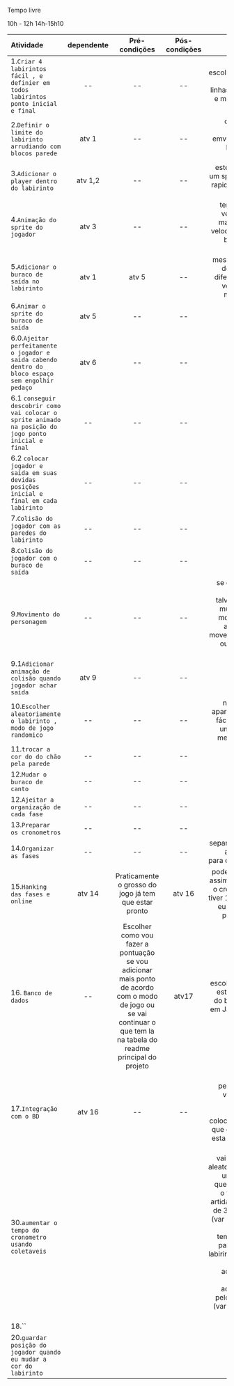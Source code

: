 Tempo livre

10h - 12h
14h-15h10




| Atividade | dependente | Pré-condições | Pós-condições | detalhes | situação |
| :-------- | :--------: | :-----------: | :-----------: | -------: | -------: |
| 1.`Criar 4 labirintos fácil , e definier em todos labirintos ponto inicial e final` | -- | -- | -- | talvez eu escolha mudar facil de 5 linhas para 10 e medio para 15 | feito |
| 2.`Definir o limite do labirinto arrudiando com blocos parede` | atv 1 | -- | -- | criar nova imagem emvez de por bloco por bloco |  feito |
| 3.`Adicionar o player dentro do labirinto` | atv 1,2 | -- | -- | este player é um sprite mais rapido preto e branco |  feito |
| 4.`Animação do sprite do jogador` | atv 3 | -- | -- | tem que ter velocidade maior que a velocidade do buraco de saída |  feito |
| 5.`Adicionar o buraco de saída no labirinto` | atv 1 | atv 5 | -- | mesmo sprite do jogador diferença é a velociade , mais lenta |  feito |
| 6.`Animar o sprite do buraco de saída` | atv 5 | -- | -- | --|  feito |
| 6.0.`Ajeitar perfeitamente o jogador e saida cabendo dentro do bloco espaço sem engolhir pedaço` | atv 6 | -- | -- | --|  feito |
| 6.1 `conseguir descobrir como vai colocar o sprite animado na posição do jogo ponto inicial e final` | -- | -- | -- | -- |  feito |
| 6.2 `colocar jogador e saida em suas devidas posições inicial e final em cada labirinto` | -- | -- | -- | -- |  feito |
| 7.`Colisão do jogador com as paredes do labirinto` | -- | -- | -- | -- | prox aula |
| 8.`Colisão do jogador com o buraco de saída` | -- | -- | -- | -- |  prox aula |
| 9.`Movimento do personagem` | -- | -- | -- | se der muito problema talvez posso mudar para movimentar assim que move o mouse ou as setas mesmo |  prox aula |
| 9.1`Adicionar animação de colisão quando jogador achar saida`| atv 9| -- | -- | -- |  prox aula |
| 10.`Escolher aleatoriamente o labirinto , modo de jogo randomico` | -- | -- | -- | não deixar aparecer uma fácil mais de uma vez na mesma fase |
| 11.`trocar a cor do do chão pela parede` | -- | -- | -- | -- |
| 12.`Mudar o buraco de canto`| -- | -- | -- | -- |
| 12.`Ajeitar a organização de cada fase` | -- | -- | -- | -- |
| 13.`Preparar os cronometros` | -- | -- | -- | -- | 
| 14.`Organizar as fases` | -- | -- | -- | separar e criar a funções para cada fase |
| 15.`Hanking das fases e online` | atv 14 | Praticamente o grosso do jogo já tem que estar pronto | atv 16 | pode ser feito assim, quando o cronometro tiver 1 minutos eu calculo a pontuação |
| 16. `Banco de dados`| -- | Escolher como vou fazer a pontuação se vou adicionar mais ponto de acordo com o modo de jogo ou se vai continuar o que tem la na tabela do readme principal do projeto| atv17 | escolher fazer este pedaço do back-end em JavaScript |
| 17.`Integração com o BD`| atv 16| -- | -- | é neste pedaço que vou fazer , adicionar pontos , colocar o nivel que o jogador esta , incluir o tempo |
|30.`aumentar o tempo do cronometro usando coletaveis`|||| vai aparecer aleatoriamente um budget que aumenta o tempo da artida, precisa de 3 variaves (var 1 : tempo original - tempo limite para sair do labirinto) (var2 : tempo adicional - tempo adicionado pelo badget) (var 3: tempo final {})|
|18.``||||
| 20.`guardar posição do jogador quando eu mudar a  cor do labirinto`|||||
